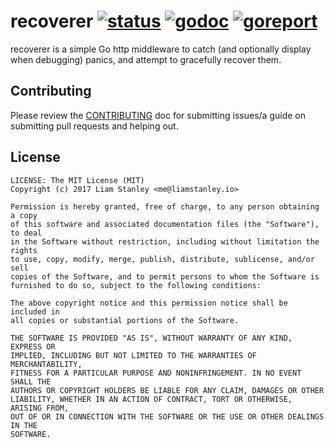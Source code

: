 # recoverer [![status](https://travis-ci.org/lrstanley/recoverer.svg?branch=master)](https://travis-ci.org/lrstanley/recoverer) [![godoc](https://godoc.org/github.com/lrstanley/recoverer?status.png)](https://godoc.org/github.com/lrstanley/recoverer) [![goreport](https://goreportcard.com/badge/github.com/lrstanley/recoverer)](https://goreportcard.com/report/github.com/lrstanley/recoverer)

recoverer is a simple Go http middleware to catch (and optionally display when
debugging) panics, and attempt to gracefully recover them.

## Contributing

Please review the [CONTRIBUTING](https://github.com/lrstanley/recoverer/blob/master/CONTRIBUTING.md)
doc for submitting issues/a guide on submitting pull requests and helping out.

## License

    LICENSE: The MIT License (MIT)
    Copyright (c) 2017 Liam Stanley <me@liamstanley.io>

    Permission is hereby granted, free of charge, to any person obtaining a copy
    of this software and associated documentation files (the "Software"), to deal
    in the Software without restriction, including without limitation the rights
    to use, copy, modify, merge, publish, distribute, sublicense, and/or sell
    copies of the Software, and to permit persons to whom the Software is
    furnished to do so, subject to the following conditions:

    The above copyright notice and this permission notice shall be included in
    all copies or substantial portions of the Software.

    THE SOFTWARE IS PROVIDED "AS IS", WITHOUT WARRANTY OF ANY KIND, EXPRESS OR
    IMPLIED, INCLUDING BUT NOT LIMITED TO THE WARRANTIES OF MERCHANTABILITY,
    FITNESS FOR A PARTICULAR PURPOSE AND NONINFRINGEMENT. IN NO EVENT SHALL THE
    AUTHORS OR COPYRIGHT HOLDERS BE LIABLE FOR ANY CLAIM, DAMAGES OR OTHER
    LIABILITY, WHETHER IN AN ACTION OF CONTRACT, TORT OR OTHERWISE, ARISING FROM,
    OUT OF OR IN CONNECTION WITH THE SOFTWARE OR THE USE OR OTHER DEALINGS IN THE
    SOFTWARE.
